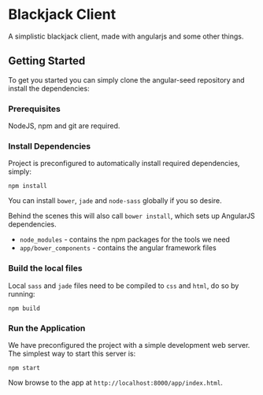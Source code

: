 # Blackjack Client

A simplistic blackjack client, made with angularjs and some other things.

## Getting Started

To get you started you can simply clone the angular-seed repository and install the dependencies:

### Prerequisites

NodeJS, npm and git are required.

### Install Dependencies

Project is preconfigured to automatically install required dependencies, simply:

```
npm install
```

You can install `bower`, `jade` and `node-sass` globally if you so desire.

Behind the scenes this will also call `bower install`, which sets up AngularJS dependencies.

* `node_modules` - contains the npm packages for the tools we need
* `app/bower_components` - contains the angular framework files

### Build the local files

Local `sass` and `jade` files need to be compiled to `css` and `html`, do so by running: 

``` 
npm build
```

### Run the Application

We have preconfigured the project with a simple development web server.  The simplest way to start
this server is:

```
npm start
```

Now browse to the app at `http://localhost:8000/app/index.html`.